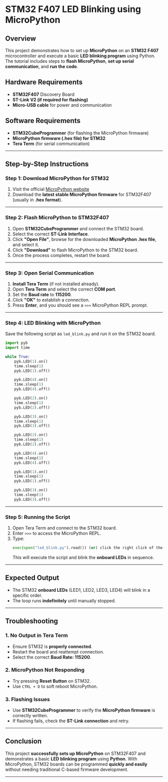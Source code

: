 # **STM32 F407 LED Blinking using MicroPython**  

## **Overview**  
This project demonstrates how to set up **MicroPython** on an **STM32 F407** microcontroller and execute a basic **LED blinking program** using Python. The tutorial includes steps to **flash MicroPython**, **set up serial communication**, and **run the code**.  

## **Hardware Requirements**  
- **STM32F407** Discovery Board  
- **ST-Link V2 (if required for flashing)**  
- **Micro-USB cable** for power and communication  

## **Software Requirements**  
- **STM32CubeProgrammer** (for flashing the MicroPython firmware)  
- **MicroPython firmware (.hex file) for STM32**  
- **Tera Term** (for serial communication)  

---

## **Step-by-Step Instructions**  

### **Step 1: Download MicroPython for STM32**  
1. Visit the official [MicroPython website](https://micropython.org/download/stm32/)  
2. Download the **latest stable MicroPython firmware** for STM32F407 (usually in **.hex format**).  

---

### **Step 2: Flash MicroPython to STM32F407**  
1. Open **STM32CubeProgrammer** and connect the STM32 board.  
2. Select the correct **ST-Link Interface**.  
3. Click **"Open File"**, browse for the downloaded **MicroPython .hex file**, and select it.  
4. Click **"Download"** to flash MicroPython to the STM32 board.  
5. Once the process completes, restart the board.  

---

### **Step 3: Open Serial Communication**  
1. **Install Tera Term** (if not installed already).  
2. Open **Tera Term** and select the correct **COM port**.  
3. Set the **Baud rate** to **115200**.  
4. Click **"OK"** to establish a connection.  
5. Press **Enter**, and you should see a `>>>` MicroPython REPL prompt.  

---

### **Step 4: LED Blinking with MicroPython**  
Save the following script as `led_blink.py` and run it on the STM32 board.  

```python
import pyb
import time

while True:
    pyb.LED(1).on()   
    time.sleep(1)   
    pyb.LED(1).off()  

    pyb.LED(4).on()  
    time.sleep(1)
    pyb.LED(4).off()

    pyb.LED(2).on()   
    time.sleep(1)
    pyb.LED(2).off()  

    pyb.LED(3).on()  
    time.sleep(1)
    pyb.LED(3).off()  

    pyb.LED(2).on()  
    time.sleep(1)
    pyb.LED(2).off()

    pyb.LED(4).on()   
    time.sleep(1)
    pyb.LED(4).off()  

    pyb.LED(1).on()  
    time.sleep(1)
    pyb.LED(1).off()

    pyb.LED(3).on()   
    time.sleep(1)
    pyb.LED(3).off()
```

---

### **Step 5: Running the Script**  
1. Open Tera Term and connect to the STM32 board.  
2. Enter `>>>` to access the MicroPython REPL.  
3. Type:  
   ```python
   exec(open("led_blink.py").read()) (or) click the right click of the mouse
   ```
   This will execute the script and blink the **onboard LEDs** in sequence.

---

## **Expected Output**  
- The STM32 **onboard LEDs** (LED1, LED2, LED3, LED4) will blink in a specific order.  
- The loop runs **indefinitely** until manually stopped.  

---

## **Troubleshooting**  

### **1. No Output in Tera Term**  
- Ensure STM32 is **properly connected**.  
- Restart the board and reattempt connection.  
- Select the correct **Baud Rate: 115200**.  

### **2. MicroPython Not Responding**  
- Try pressing **Reset Button** on STM32.  
- Use `CTRL + D` to soft reboot MicroPython.  

### **3. Flashing Issues**  
- Use **STM32CubeProgrammer** to verify the **MicroPython firmware** is correctly written.  
- If flashing fails, check the **ST-Link connection** and retry.  

---

## **Conclusion**  
This project **successfully sets up MicroPython** on STM32F407 and demonstrates a basic **LED blinking program** using **Python**. With MicroPython, STM32 boards can be programmed **quickly and easily** without needing traditional C-based firmware development.  

---
